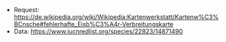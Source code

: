 - Request: https://de.wikipedia.org/wiki/Wikipedia:Kartenwerkstatt/Kartenw%C3%BCnsche#fehlerhafte_Eisb%C3%A4r-Verbreitungskarte
- Data: https://www.iucnredlist.org/species/22823/14871490
